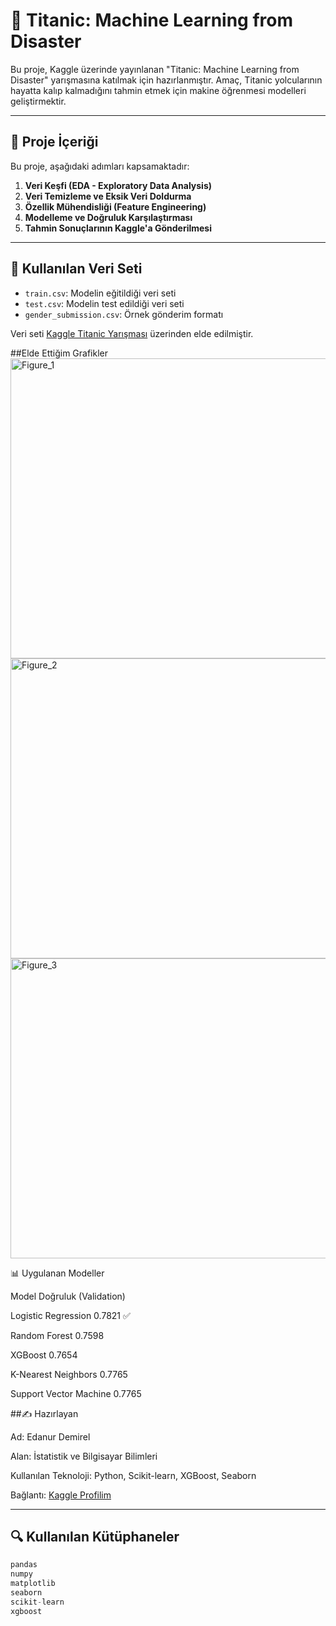 # 🚢 Titanic: Machine Learning from Disaster

Bu proje, Kaggle üzerinde yayınlanan "Titanic: Machine Learning from Disaster" yarışmasına katılmak için hazırlanmıştır. Amaç, Titanic yolcularının hayatta kalıp kalmadığını tahmin etmek için makine öğrenmesi modelleri geliştirmektir.

---

## 📌 Proje İçeriği

Bu proje, aşağıdaki adımları kapsamaktadır:

1. **Veri Keşfi (EDA - Exploratory Data Analysis)**
2. **Veri Temizleme ve Eksik Veri Doldurma**
3. **Özellik Mühendisliği (Feature Engineering)**
4. **Modelleme ve Doğruluk Karşılaştırması**
5. **Tahmin Sonuçlarının Kaggle'a Gönderilmesi**

---

## 🧪 Kullanılan Veri Seti

- `train.csv`: Modelin eğitildiği veri seti
- `test.csv`: Modelin test edildiği veri seti
- `gender_submission.csv`: Örnek gönderim formatı

Veri seti [Kaggle Titanic Yarışması](https://www.kaggle.com/competitions/titanic) üzerinden elde edilmiştir.

##Elde Ettiğim Grafikler
<img width="640" height="480" alt="Figure_1" src="https://github.com/user-attachments/assets/e5b17580-28c9-4422-94f6-bc278d267fea" />
<img width="640" height="480" alt="Figure_2" src="https://github.com/user-attachments/assets/58db5908-3a22-40d0-bd85-58a773658b9c" />
<img width="640" height="480" alt="Figure_3" src="https://github.com/user-attachments/assets/5b1e0f3d-a246-4153-b2e7-b3812c5cde75" />

📊 Uygulanan Modeller

Model	Doğruluk (Validation)

Logistic Regression	0.7821 ✅

Random Forest	0.7598

XGBoost	0.7654

K-Nearest Neighbors	0.7765

Support Vector Machine	0.7765

##✍️ Hazırlayan

Ad: Edanur Demirel

Alan: İstatistik ve Bilgisayar Bilimleri

Kullanılan Teknoloji: Python, Scikit-learn, XGBoost, Seaborn

Bağlantı: [Kaggle Profilim ](https://www.kaggle.com/edanurdemirel)


---

## 🔍 Kullanılan Kütüphaneler

```python
pandas
numpy
matplotlib
seaborn
scikit-learn
xgboost

